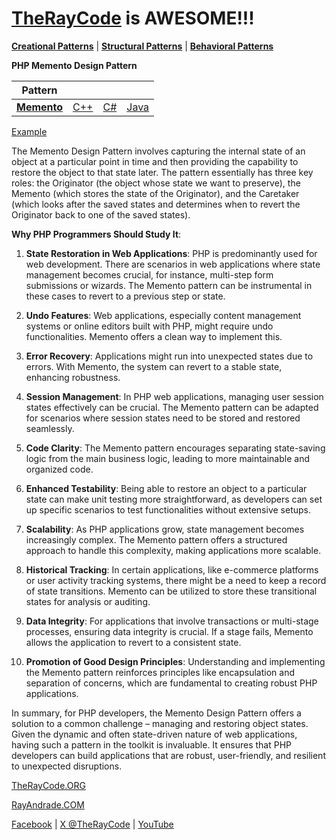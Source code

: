 # [TheRayCode](../../../README.md) is AWESOME!!!

**[Creational Patterns](../../Creational/README.md)** | **[Structural Patterns](../../Structural/README.md)** | **[Behavioral Patterns](../README.md)**

**PHP Memento Design Pattern**

|Pattern|   |   |   |
|---|---|---|---|
| [**Memento**](README.md) | [C++](../../../CPP/Behavioral/Memento/README.md) | [C#](../../../Csharp/Behavioral/Memento/README.md) | [Java](../../../Java/Behavioral/Memento/README.md) |

[Example](MO1/README.md)

The Memento Design Pattern involves capturing the internal state of an object at a particular point in time and then providing the capability to restore the object to that state later. The pattern essentially has three key roles: the Originator (the object whose state we want to preserve), the Memento (which stores the state of the Originator), and the Caretaker (which looks after the saved states and determines when to revert the Originator back to one of the saved states).

**Why PHP Programmers Should Study It**:

1. **State Restoration in Web Applications**: PHP is predominantly used for web development. There are scenarios in web applications where state management becomes crucial, for instance, multi-step form submissions or wizards. The Memento pattern can be instrumental in these cases to revert to a previous step or state.

2. **Undo Features**: Web applications, especially content management systems or online editors built with PHP, might require undo functionalities. Memento offers a clean way to implement this.

3. **Error Recovery**: Applications might run into unexpected states due to errors. With Memento, the system can revert to a stable state, enhancing robustness.

4. **Session Management**: In PHP web applications, managing user session states effectively can be crucial. The Memento pattern can be adapted for scenarios where session states need to be stored and restored seamlessly.

5. **Code Clarity**: The Memento pattern encourages separating state-saving logic from the main business logic, leading to more maintainable and organized code.

6. **Enhanced Testability**: Being able to restore an object to a particular state can make unit testing more straightforward, as developers can set up specific scenarios to test functionalities without extensive setups.

7. **Scalability**: As PHP applications grow, state management becomes increasingly complex. The Memento pattern offers a structured approach to handle this complexity, making applications more scalable.

8. **Historical Tracking**: In certain applications, like e-commerce platforms or user activity tracking systems, there might be a need to keep a record of state transitions. Memento can be utilized to store these transitional states for analysis or auditing.

9. **Data Integrity**: For applications that involve transactions or multi-stage processes, ensuring data integrity is crucial. If a stage fails, Memento allows the application to revert to a consistent state.

10. **Promotion of Good Design Principles**: Understanding and implementing the Memento pattern reinforces principles like encapsulation and separation of concerns, which are fundamental to creating robust PHP applications.

In summary, for PHP developers, the Memento Design Pattern offers a solution to a common challenge – managing and restoring object states. Given the dynamic and often state-driven nature of web applications, having such a pattern in the toolkit is invaluable. It ensures that PHP developers can build applications that are robust, user-friendly, and resilient to unexpected disruptions.

[TheRayCode.ORG](https://www.TheRayCode.org)

[RayAndrade.COM](https://www.RayAndrade.com)

[Facebook](https://www.facebook.com/TheRayCode/) | [X @TheRayCode](https://www.x.com/TheRayCode/) | [YouTube](https://www.youtube.com/TheRayCode/)
